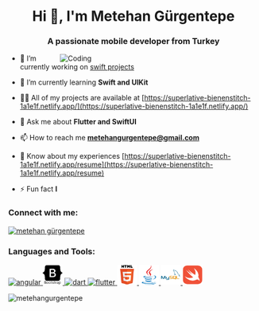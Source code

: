 <h1 align="center">Hi 👋, I'm Metehan Gürgentepe</h1>
<h3 align="center">A passionate mobile developer from Turkey</h3>

<img align="right" alt="Coding" width="400" src="https://media.tenor.com/WkgpyPpxpDUAAAAC/work-internet.gif">

- 🔭 I’m currently working on [swift projects](https://github.com/metehangurgentepe/whichFood)

- 🌱 I’m currently learning **Swift and UIKit**

- 👨‍💻 All of my projects are available at [https://superlative-bienenstitch-1a1e1f.netlify.app/](https://superlative-bienenstitch-1a1e1f.netlify.app/)

- 💬 Ask me about **Flutter and SwiftUI**

- 📫 How to reach me **metehangurgentepe@gmail.com**

- 📄 Know about my experiences [https://superlative-bienenstitch-1a1e1f.netlify.app/resume](https://superlative-bienenstitch-1a1e1f.netlify.app/resume)

- ⚡ Fun fact **I**

<h3 align="left">Connect with me:</h3>
<p align="left">
<a href="https://linkedin.com/in/metehan gürgentepe" target="blank"><img align="center" src="https://raw.githubusercontent.com/rahuldkjain/github-profile-readme-generator/master/src/images/icons/Social/linked-in-alt.svg" alt="metehan gürgentepe" height="30" width="40" /></a>
</p>

<h3 align="left">Languages and Tools:</h3>
<p align="left"> <a href="https://angular.io" target="_blank" rel="noreferrer"> <img src="https://angular.io/assets/images/logos/angular/angular.svg" alt="angular" width="40" height="40"/> </a> <a href="https://getbootstrap.com" target="_blank" rel="noreferrer"> <img src="https://raw.githubusercontent.com/devicons/devicon/master/icons/bootstrap/bootstrap-plain-wordmark.svg" alt="bootstrap" width="40" height="40"/> </a> <a href="https://dart.dev" target="_blank" rel="noreferrer"> <img src="https://www.vectorlogo.zone/logos/dartlang/dartlang-icon.svg" alt="dart" width="40" height="40"/> </a> <a href="https://flutter.dev" target="_blank" rel="noreferrer"> <img src="https://www.vectorlogo.zone/logos/flutterio/flutterio-icon.svg" alt="flutter" width="40" height="40"/> </a> <a href="https://www.w3.org/html/" target="_blank" rel="noreferrer"> <img src="https://raw.githubusercontent.com/devicons/devicon/master/icons/html5/html5-original-wordmark.svg" alt="html5" width="40" height="40"/> </a> <a href="https://www.java.com" target="_blank" rel="noreferrer"> <img src="https://raw.githubusercontent.com/devicons/devicon/master/icons/java/java-original.svg" alt="java" width="40" height="40"/> </a> <a href="https://www.mysql.com/" target="_blank" rel="noreferrer"> <img src="https://raw.githubusercontent.com/devicons/devicon/master/icons/mysql/mysql-original-wordmark.svg" alt="mysql" width="40" height="40"/> </a> <a href="https://developer.apple.com/swift/" target="_blank" rel="noreferrer"> <img src="https://raw.githubusercontent.com/devicons/devicon/master/icons/swift/swift-original.svg" alt="swift" width="40" height="40"/> </a> </p>

<p><img align="center" src="https://github-readme-stats.vercel.app/api/top-langs?username=metehangurgentepe&show_icons=true&locale=en&layout=compact" alt="metehangurgentepe" /></p>
